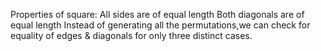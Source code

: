 Properties of square:
All sides are of equal length
Both diagonals are of equal length
Instead of generating all the permutations,we can check for equality of edges & diagonals for only three distinct cases.
